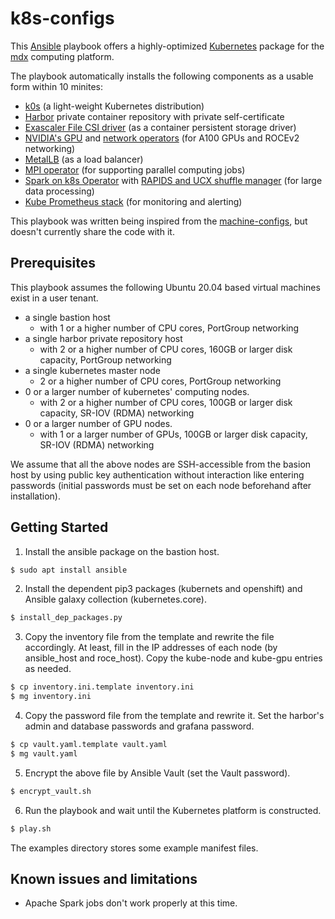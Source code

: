 # k8s-configs

This [Ansible](https://www.ansible.com/) playbook offers a highly-optimized [Kubernetes](https://kubernetes.io/) package for the [mdx](https://mdx.jp/) computing platform.

The playbook automatically installs the following components as a usable form within 10 minites:
- [k0s](https://k0sproject.io/) (a light-weight Kubernetes distribution)
- [Harbor](https://goharbor.io/) private container repository with private self-certificate 
- [Exascaler File CSI driver](https://github.com/DDNStorage/exa-csi-driver) (as a container persistent storage driver)
- [NVIDIA's GPU](https://docs.nvidia.com/datacenter/cloud-native/gpu-operator/overview.html) and [network operators](https://docs.nvidia.com/networking/display/COKAN10/Network+Operator) (for A100 GPUs and ROCEv2 networking)
- [MetalLB](https://metallb.universe.tf/) (as a load balancer)
- [MPI operator](https://github.com/kubeflow/mpi-operator) (for supporting parallel computing jobs)
- [Spark on k8s Operator](https://github.com/GoogleCloudPlatform/spark-on-k8s-operator) with [RAPIDS and UCX shuffle manager](https://rapids.ai/) (for large data processing)
- [Kube Prometheus stack](https://github.com/prometheus-community/helm-charts/tree/main/charts/kube-prometheus-stack) (for monitoring and alerting)

This playbook was written being inspired from the [machine-configs](https://github.com/mdx-jp/machine-configs), but doesn't currently share the code with it.

## Prerequisites

This playbook assumes the following Ubuntu 20.04 based virtual machines exist in a user tenant.

- a single bastion host 
  - with 1 or a higher number of CPU cores, PortGroup networking
- a single harbor private repository host
  - with 2 or a higher number of CPU cores, 160GB or larger disk capacity, PortGroup networking
- a single kubernetes master node 
  - 2 or a higher number of CPU cores, PortGroup networking
- 0 or a larger number of kubernetes' computing nodes. 
  - with 2 or a higher number of CPU cores, 100GB or larger disk capacity, SR-IOV (RDMA) networking
- 0 or a larger number of GPU nodes. 
  - with 1 or a larger number of GPUs, 100GB or larger disk capacity, SR-IOV (RDMA) networking

We assume that all the above nodes are SSH-accessible from the basion host by using public key authentication without interaction like entering passwords (initial passwords must be set on each node beforehand after installation).

## Getting Started

1. Install the ansible package on the bastion host.
```sh
$ sudo apt install ansible
```

2. Install the dependent pip3 packages (kubernets and openshift) and Ansible galaxy collection (kubernetes.core).
```sh
$ install_dep_packages.py
```

3. Copy the inventory file from the template and rewrite the file accordingly. At least, fill in the IP addresses of each node (by ansible_host and roce_host). Copy the kube-node and kube-gpu entries as needed.
```sh
$ cp inventory.ini.template inventory.ini
$ mg inventory.ini
```

4. Copy the password file from the template and rewrite it. Set the harbor's admin and database passwords and grafana password.
```sh
$ cp vault.yaml.template vault.yaml
$ mg vault.yaml
```

5. Encrypt the above file by Ansible Vault (set the Vault password).
```sh
$ encrypt_vault.sh
```

6. Run the playbook and wait until the Kubernetes platform is constructed.
```sh
$ play.sh
```

The examples directory stores some example manifest files.

## Known issues and limitations

- Apache Spark jobs don't work properly at this time.
